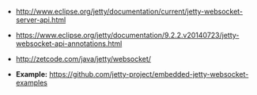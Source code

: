 - http://www.eclipse.org/jetty/documentation/current/jetty-websocket-server-api.html
- https://www.eclipse.org/jetty/documentation/9.2.2.v20140723/jetty-websocket-api-annotations.html
- http://zetcode.com/java/jetty/websocket/

- **Example:** https://github.com/jetty-project/embedded-jetty-websocket-examples